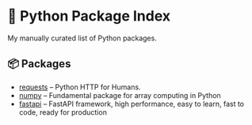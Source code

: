 # 🐍 Python Package Index

My manually curated list of Python packages.

## 📦 Packages

- [requests](requests.md) – Python HTTP for Humans.
- [numpy](numpy.md) – Fundamental package for array computing in Python
- [fastapi](fastapi.md) – FastAPI framework, high performance, easy to learn, fast to code, ready for production
